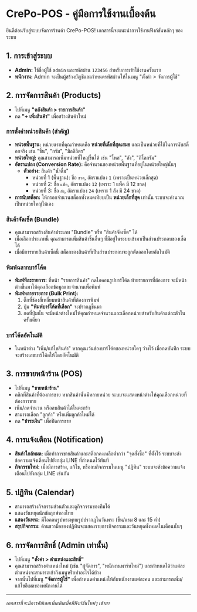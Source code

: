 # CrePo-POS - คู่มือการใช้งานเบื้องต้น

ยินดีต้อนรับสู่ระบบจัดการร้านค้า CrePo-POS! เอกสารนี้จะแนะนำการใช้งานฟังก์ชันหลักๆ ของระบบ

## 1. การเข้าสู่ระบบ

- **Admin:** ใช้ชื่อผู้ใช้ `admin` และรหัสผ่าน `123456` สำหรับการเข้าใช้งานครั้งแรก
- **พนักงาน:** Admin จะเป็นผู้สร้างบัญชีและกำหนดรหัสผ่านให้ในเมนู "ตั้งค่า > จัดการผู้ใช้"

## 2. การจัดการสินค้า (Products)

- ไปที่เมนู **"คลังสินค้า > รายการสินค้า"**
- กด **"+ เพิ่มสินค้า"** เพื่อสร้างสินค้าใหม่

### การตั้งค่าหน่วยสินค้า (สำคัญ)

- **หน่วยพื้นฐาน:** หน่วยแรกที่คุณกำหนดคือ **หน่วยที่เล็กที่สุดเสมอ** และเป็นหน่วยที่ใช้ในการนับสต็อกจริง เช่น "ชิ้น", "กรัม", "มิลลิลิตร"
- **หน่วยใหญ่:** คุณสามารถเพิ่มหน่วยที่ใหญ่ขึ้นได้ เช่น "โหล", "ลัง", "กิโลกรัม"
- **อัตราแปลง (Conversion Rate):** คือจำนวนของหน่วยพื้นฐานที่อยู่ในหน่วยใหญ่นั้นๆ
  - **ตัวอย่าง:** สินค้า "น้ำดื่ม"
    - หน่วยที่ 1 (พื้นฐาน): ชื่อ `ขวด`, อัตราแปลง `1` (เพราะเป็นหน่วยเล็กสุด)
    - หน่วยที่ 2: ชื่อ `แพ็ค`, อัตราแปลง `12` (เพราะ 1 แพ็ค มี 12 ขวด)
    - หน่วยที่ 3: ชื่อ `ลัง`, อัตราแปลง `24` (เพราะ 1 ลัง มี 24 ขวด)
- **การนับสต็อก:** ให้กรอกจำนวนสต็อกทั้งหมดเทียบเป็น **หน่วยเล็กที่สุด** เท่านั้น ระบบจะคำนวณเป็นหน่วยใหญ่ให้เอง

### สินค้าจัดเซ็ต (Bundle)
- คุณสามารถสร้างสินค้าประเภท "Bundle" หรือ "สินค้าจัดเซ็ต" ได้
- เมื่อเลือกประเภทนี้ คุณสามารถเพิ่มสินค้าชิ้นอื่นๆ ที่มีอยู่ในระบบเข้ามาเป็นส่วนประกอบของเซ็ตได้
- เมื่อมีการขายสินค้าเซ็ตนี้ สต็อกของสินค้าที่เป็นส่วนประกอบจะถูกตัดออกโดยอัตโนมัติ

### พิมพ์ฉลากบาร์โค้ด
- **พิมพ์ทีละรายการ:** ที่หน้า "รายการสินค้า" กดไอคอนรูปบาร์โค้ด <FaBarcode /> ท้ายรายการที่ต้องการ จะมีหน้าต่างขึ้นมาให้คุณเลือกข้อมูลและจำนวนเพื่อพิมพ์
- **พิมพ์หลายรายการ (Bulk Print):**
  1. ติ๊กที่ช่องสี่เหลี่ยมหน้าสินค้าที่ต้องการพิมพ์
  2. ปุ่ม **"พิมพ์บาร์โค้ดที่เลือก"** จะปรากฏขึ้นมา
  3. กดที่ปุ่มนั้น จะมีหน้าต่างใหม่ให้คุณกำหนดจำนวนและเลือกหน่วยสำหรับสินค้าแต่ละตัวในครั้งเดียว

### บาร์โค้ดอัตโนมัติ
- ในหน้าต่าง "เพิ่ม/แก้ไขสินค้า" หากคุณเว้นช่องบาร์โค้ดของหน่วยใดๆ ว่างไว้ เมื่อกดบันทึก ระบบจะสร้างเลขบาร์โค้ดให้โดยอัตโนมัติ

## 3. การขายหน้าร้าน (POS)

- ไปที่เมนู **"ขายหน้าร้าน"**
- คลิกที่สินค้าที่ต้องการขาย หากสินค้านั้นมีหลายหน่วย ระบบจะแสดงหน้าต่างให้คุณเลือกหน่วยที่ต้องการขาย
- เพิ่ม/ลดจำนวน หรือลบสินค้าได้ในตะกร้า
- สามารถเลือก "ลูกค้า" หรือเพิ่มลูกค้าใหม่ได้
- กด **"ชำระเงิน"** เพื่อปิดการขาย

## 4. การแจ้งเตือน (Notification)

- **สินค้าใกล้หมด:** เมื่อทำการขายสินค้าและสต็อกคงเหลือต่ำกว่า "จุดสั่งซื้อ" ที่ตั้งไว้ ระบบจะส่งข้อความแจ้งเตือนไปยังกลุ่ม LINE ที่กำหนดไว้ทันที
- **กิจกรรมใหม่:** เมื่อมีการสร้าง, แก้ไข, หรือลบกิจกรรมในเมนู "ปฏิทิน" ระบบจะส่งข้อความแจ้งเตือนไปยังกลุ่ม LINE เช่นกัน

## 5. ปฏิทิน (Calendar)

- สามารถสร้างกิจกรรมส่วนตัวและดูกิจกรรมของทีมได้
- แสดงวันหยุดนักขัตฤกษ์ของไทย
- **แสดงวันพระ:** มีไอคอนรูปพระพุทธรูปปรากฏในวันพระ (ขึ้น/แรม 8 และ 15 ค่ำ)
- **สรุปกิจกรรม:** ด้านขวามือของปฏิทินจะแสดงรายการกิจกรรมและวันหยุดทั้งหมดในเดือนนั้นๆ

## 6. การจัดการสิทธิ์ (Admin เท่านั้น)

- ไปที่เมนู **"ตั้งค่า > ตำแหน่งและสิทธิ์"**
- คุณสามารถสร้างตำแหน่งใหม่ (เช่น "ผู้จัดการ", "พนักงานพาร์ทไทม์") และกำหนดได้ว่าแต่ละตำแหน่งจะสามารถเข้าถึงเมนูหรือทำอะไรได้บ้าง
- จากนั้นไปที่เมนู **"จัดการผู้ใช้"** เพื่อกำหนดตำแหน่งให้กับพนักงานแต่ละคน และสามารถเพิ่ม/แก้ไขอีเมลของพนักงานได้

---
*เอกสารนี้จะมีการอัปเดตเพิ่มเติมเมื่อมีฟังก์ชันใหม่ๆ เข้ามา*